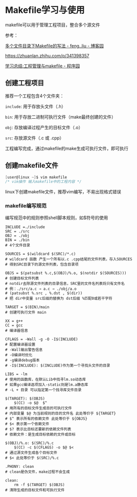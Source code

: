 # Makefile学习与使用

makefile可以用于管理工程项目，整合多个源文件

参考：

[多个文件目录下Makefile的写法 - feng..liu - 博客园](https://www.cnblogs.com/fengliu-/p/10218450.html)

https://zhuanlan.zhihu.com/p/341398357

[学习总结:工程管理与makefile - 程序园](http://www.voidcn.com/article/p-dbcwikol-bsb.html)

## 创建工程项目

推荐一个工程包含4个文件夹：

`include`: 用于存放头文件（.h）

`bin`: 用于存放二进制可执行文件（make最终创建的文件）

`obj`: 存放编译过程产生的目标文件（.o）

`src`: 存放源文件（.c 或 .cpp）

工程编写完成，通过makefile的make生成可执行文件，即可执行

## 创建makefile文件

```c
[user@linux ~]$ vim makefile
/* vim操作 输入makefile中的工程内容 */
```

linux下创建makefile文件，推荐vim编写，不易出现格式错误

### makefile编写规范

编写规范中的规则参照shell脚本规则，如$符号的使用

```shell
INCLUDE =./include
SRC = ./src
OBJ = ./obj
BIN = ./bin
# 4个文件目录

SOURCES = $(wildcard $(SRC)/*.c)
# wildcard 函数 产生一个所有以.c .cpp结尾的文件列表，存入SOURCES
# 得到SRC目录下的源文件列表，包含目录项

OBJS = $(patsubst %.c,$(OBJ)/%.o, $(notdir $(SOURCES)))
# 创建目标文件列表
# notdir去除源文件列表的目录信息，SRC里的文件名列表将只有文件名
# 例：./src/a.c → a.c → ./obj/a.o
# (patsubst %.src , %.dst , $(dir))
# 把 dir中变量 src后缀的替换为 dst后缀 %匹配0或若干字符

TARGET = $(BIN)/main
# 创建可执行文件 main

XX = g++
CC = gcc
# 编译器信息

CFLAGS = -Wall -g -O -I$(INCLUDE)
# 配置编译器设置 
# -Wall输出警告信息 
# -O编译时优化 
# -g编译debug版本
# -I$(INCLUDE): $(INCLUDE)作为第一个寻找头文件的目录

LIBS = -lm
# 使用的函数库，在默认Lib中找寻lm.so动态库
# 如果gcc编译选项加入-static则是lm.a静态库
# -L + 目录 可以指定第一个找寻库文件目录

$(TARGET): $(OBJS)
	$(CC) -o $@  $^
# 用所有的目标文件生成目的可执行文件
# 内部变量 $@ 为当前规则的目的文件名 此处等价于 ${TARGET}
# $^ 表示所有的依赖文件 此处等价于 ${OBJS}
# $< 表示第一个依赖文件
# $? 表示比目标还要新的依赖文件列表
# 依赖文件：是生成目标依赖的文件或目标

$(OBJ)/%.o: $(SRC)/%.c
	$(CC) -c $(CFLAGS) -o $@ $<
# 通过源文件生成各个目标文件
# $< 此处等价于 $(SRC)/%.c

.PHONY: clean
# clean是伪文件，make过程不会生成

clean:
	rm -f $(TARGET) $(OBJS)
# 清除生成的目标文件和可执行文件

```


